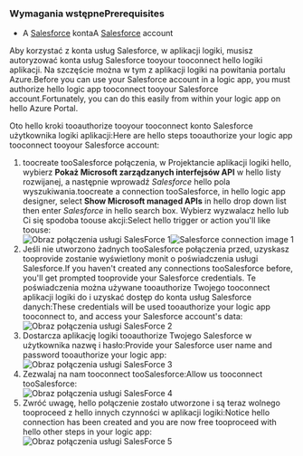 ### <a name="prerequisites"></a><span data-ttu-id="26579-101">Wymagania wstępne</span><span class="sxs-lookup"><span data-stu-id="26579-101">Prerequisites</span></span>
* <span data-ttu-id="26579-102">A [Salesforce](https://salesforce.com) konta</span><span class="sxs-lookup"><span data-stu-id="26579-102">A [Salesforce](https://salesforce.com) account</span></span>  

<span data-ttu-id="26579-103">Aby korzystać z konta usług Salesforce, w aplikacji logiki, musisz autoryzować konta usług Salesforce tooyour tooconnect hello logiki aplikacji. Na szczęście można w tym z aplikacji logiki na powitania portalu Azure.</span><span class="sxs-lookup"><span data-stu-id="26579-103">Before you can use your Salesforce account in a logic app, you must authorize hello logic app tooconnect tooyour Salesforce account.Fortunately, you can do this easily from within your logic app on hello Azure Portal.</span></span>  

<span data-ttu-id="26579-104">Oto hello kroki tooauthorize tooyour tooconnect konto Salesforce użytkownika logiki aplikacji:</span><span class="sxs-lookup"><span data-stu-id="26579-104">Here are hello steps tooauthorize your logic app tooconnect tooyour Salesforce account:</span></span>  

1. <span data-ttu-id="26579-105">toocreate tooSalesforce połączenia, w Projektancie aplikacji logiki hello, wybierz **Pokaż Microsoft zarządzanych interfejsów API** w hello listy rozwijanej, a następnie wprowadź *Salesforce* hello pola wyszukiwania.</span><span class="sxs-lookup"><span data-stu-id="26579-105">toocreate a connection tooSalesforce, in hello logic app designer, select **Show Microsoft managed APIs** in hello drop down list then enter *Salesforce* in hello search box.</span></span> <span data-ttu-id="26579-106">Wybierz wyzwalacz hello lub Ci się spodoba toouse akcji:</span><span class="sxs-lookup"><span data-stu-id="26579-106">Select hello trigger or action you'll like toouse:</span></span>  
   <span data-ttu-id="26579-107">![Obraz połączenia usługi SalesForce 1](./media/connectors-create-api-salesforce/salesforce-1.png)</span><span class="sxs-lookup"><span data-stu-id="26579-107">![Salesforce connection image 1](./media/connectors-create-api-salesforce/salesforce-1.png)</span></span>  
2. <span data-ttu-id="26579-108">Jeśli nie utworzono żadnych tooSalesforce połączenia przed, uzyskasz tooprovide zostanie wyświetlony monit o poświadczenia usługi Salesforce.</span><span class="sxs-lookup"><span data-stu-id="26579-108">If you haven't created any connections tooSalesforce before, you'll get prompted tooprovide your Salesforce credentials.</span></span> <span data-ttu-id="26579-109">Te poświadczenia można używane tooauthorize Twojego tooconnect aplikacji logiki do i uzyskać dostęp do konta usług Salesforce danych:</span><span class="sxs-lookup"><span data-stu-id="26579-109">These credentials will be used tooauthorize your logic app tooconnect to, and access your Salesforce account's data:</span></span>  
   ![Obraz połączenia usługi SalesForce 2](./media/connectors-create-api-salesforce/salesforce-2.png)  
3. <span data-ttu-id="26579-111">Dostarcza aplikację logiki tooauthorize Twojego Salesforce w użytkownika nazwę i hasło:</span><span class="sxs-lookup"><span data-stu-id="26579-111">Provide your Salesforce user name and password tooauthorize your logic app:</span></span>  
   ![Obraz połączenia usługi SalesForce 3](./media/connectors-create-api-salesforce/salesforce-3.png)  
4. <span data-ttu-id="26579-113">Zezwalaj na nam tooconnect tooSalesforce:</span><span class="sxs-lookup"><span data-stu-id="26579-113">Allow us tooconnect tooSalesforce:</span></span>  
   ![Obraz połączenia usługi SalesForce 4](./media/connectors-create-api-salesforce/salesforce-4.png)  
5. <span data-ttu-id="26579-115">Zwróć uwagę, hello połączenie zostało utworzone i są teraz wolnego tooproceed z hello innych czynności w aplikacji logiki:</span><span class="sxs-lookup"><span data-stu-id="26579-115">Notice hello connection has been created and you are now free tooproceed with hello other steps in your logic app:</span></span>  
   ![Obraz połączenia usługi SalesForce 5](./media/connectors-create-api-salesforce/salesforce-5.png)  

